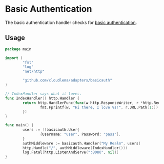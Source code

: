 # Basic Authentication

The basic authentication handler checks for [basic authentication](https://developer.mozilla.org/en-US/docs/Web/HTTP/Authentication).

## Usage

```go
package main

import (
        "fmt"
        "log"
        "net/http"

        "github.com/cloudlena/adapters/basicauth"
)

// IndexHandler says what it loves.
func IndexHandler() http.Handler {
        return http.HandlerFunc(func(w http.ResponseWriter, r *http.Request) {
                fmt.Fprintf(w, "Hi there, I love %s!", r.URL.Path[1:])
        })
}

func main() {
        users := []basicauth.User{
                {Username: "user", Password: "pass"},
        }
        authMiddleware := basicauth.Handler("My Realm", users)
        http.Handle("/", authMiddleware(IndexHandler()))
        log.Fatal(http.ListenAndServe(":8080", nil))
}
```
